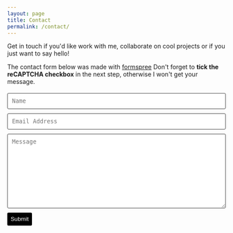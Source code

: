 ```yaml
---
layout: page
title: Contact
permalink: /contact/
---
```


Get in touch if you'd like work with me, collaborate on cool projects or if you just want to say hello! 

The contact form below was made with <a href="https://formspree.io">formspree</a> Don't forget to **tick the reCAPTCHA checkbox** in the next step, otherwise I won't get your message.

<form class="wj-contact" action="https://formspree.io/f/mnqongob" method="POST">
    <input type="text" name="name" placeholder="Name" required>
    <input type="text" name="email" placeholder="Email Address" required>
    <textarea type="text" name="content" rows="10" placeholder="Message" required></textarea>
    <input type="hidden" name="_next" value="<REDIRECTION LINK> ">
    <input type="hidden" name="_subject" value="New Contact Form Submission">
    <input type="text" name="_gotcha" style="display:none">
    <input type="submit" value="Submit">
</form>

<style>
form.wj-contact input[type="text"], form.wj-contact textarea[type="text"] {
    width: 100%;
    vertical-align: middle;
    margin-top: 0.25em;
    margin-bottom: 0.5em;
    padding: 0.75em;
    font-family: "Source Sans Pro", monospace, sans-serif;
    font-weight: lighter;
    border-style: solid;
    border-color: #444;
    outline-color: #2e83e6;
    border-width: 1px;
    border-radius: 3px;
    transition: box-shadow .2s ease;
}

form.wj-contact input[type="submit"] {
    outline: none;
    color: white;
    background-color: #000000;
    border-radius: 3px;
    padding: 0.5em;
    margin: 0.25em 0 0 0;
    border: 1px solid transparent;
    height: auto;
}
</style>